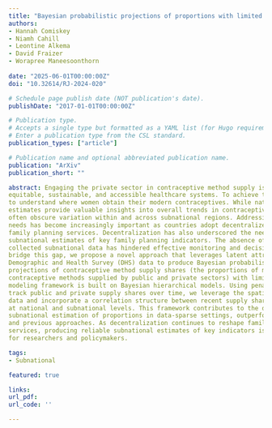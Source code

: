 ```yaml
---
title: "Bayesian probabilistic projections of proportions with limited data: An application to subnational contraceptive method supply shares"
authors:
- Hannah Comiskey
- Niamh Cahill
- Leontine Alkema
- David Fraizer
- Worapree Maneesoonthorn
  
date: "2025-06-01T00:00:00Z"
doi: "10.32614/RJ-2024-020"

# Schedule page publish date (NOT publication's date).
publishDate: "2017-01-01T00:00:00Z"

# Publication type.
# Accepts a single type but formatted as a YAML list (for Hugo requirements).
# Enter a publication type from the CSL standard.
publication_types: ["article"]

# Publication name and optional abbreviated publication name.
publication: "ArXiv"
publication_short: ""

abstract: Engaging the private sector in contraceptive method supply is critical for creating 1
equitable, sustainable, and accessible healthcare systems. To achieve this, it is essential 2
to understand where women obtain their modern contraceptives. While national-level 3
estimates provide valuable insights into overall trends in contraceptive supply, they 4
often obscure variation within and across subnational regions. Addressing localized 5
needs has become increasingly important as countries adopt decentralized models for 6
family planning services. Decentralization has also underscored the need for reliable 7
subnational estimates of key family planning indicators. The absence of regularly 8
collected subnational data has hindered effective monitoring and decision-making. To 9
bridge this gap, we propose a novel approach that leverages latent attributes in 10
Demographic and Health Survey (DHS) data to produce Bayesian probabilistic 11
projections of contraceptive method supply shares (the proportions of modern 12
contraceptive methods supplied by public and private sectors) with limited data. Our 13
modeling framework is built on Bayesian hierarchical models. Using penalized splines to 14
track public and private supply shares over time, we leverage the spatial nature of the 15
data and incorporate a correlation structure between recent supply share observations 16
at national and subnational levels. This framework contributes to the domain of 17
subnational estimation of proportions in data-sparse settings, outperforming comparable 18
and previous approaches. As decentralization continues to reshape family planning 19
services, producing reliable subnational estimates of key indicators is increasingly vital 20
for researchers and policymakers.

tags:
- Subnational

featured: true

links:
url_pdf: 
url_code: ''

---
```



